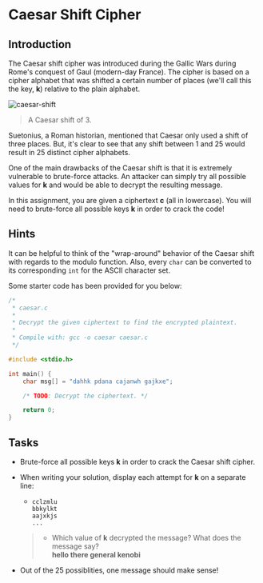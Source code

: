 # Caesar Shift Cipher

## Introduction
The Caesar shift cipher was introduced during the Gallic Wars during Rome's conquest of Gaul (modern-day France). The cipher is based on a cipher alphabet that was shifted a certain number of places (we'll call this the key, **k**) relative to the plain alphabet. 

![caesar-shift](../../media/caesar-shift.png)
> A Caesar shift of 3.


Suetonius, a Roman historian, mentioned that Caesar only used a shift of three places. But, it's clear to see that any shift between 1 and 25 would result in 25 distinct cipher alphabets. 

One of the main drawbacks of the Caesar shift is that it is extremely vulnerable to brute-force attacks. An attacker can simply try all possible values for **k** and would be able to decrypt the resulting message. 

In this assignment, you are given a ciphertext **c** (all in lowercase). You will need to brute-force all possible keys **k** in order to crack the code!

## Hints
It can be helpful to think of the "wrap-around" behavior of the Caesar shift with regards to the modulo function. Also, every `char` can be converted to its corresponding `int` for the ASCII character set.

Some starter code has been provided for you below:
```c
/* 
 * caesar.c
 *
 * Decrypt the given ciphertext to find the encrypted plaintext. 
 *
 * Compile with: gcc -o caesar caesar.c
 */

#include <stdio.h>

int main() {
    char msg[] = "dahhk pdana cajanwh gajkxe";

    /* TODO: Decrypt the ciphertext. */

    return 0;
}
```

## Tasks
* Brute-force all possible keys **k** in order to crack the Caesar shift cipher.
* When writing your solution, display each attempt for **k** on a separate line:
    *   ```
        cclzmlu
        bbkylkt
        aajxkjs
        ...
        ```
    > * Which value of **k** decrypted the message? What does the message say?\
    **hello there general kenobi**

* Out of the 25 possiblities, one message should make sense!


